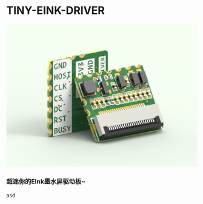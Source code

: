 # TINY-EINK-DRIVER
![](https://github.com/Forairaaaaa/TINY-EINK-DRIVER/blob/main/3.Pics/keyshot.15.4.3.png?raw=true)

### 超迷你的EInk墨水屏驱动板~

asd
